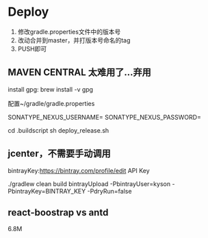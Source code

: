 # Deploy

1. 修改gradle.properties文件中的版本号
2. 改动合并到master，并打版本号命名的tag
3. PUSH即可

## MAVEN CENTRAL 太难用了...弃用

install gpg: brew install -v gpg

配置~/gradle/gradle.properties

SONATYPE_NEXUS_USERNAME=
SONATYPE_NEXUS_PASSWORD=

cd .buildscript
sh deploy_release.sh

## jcenter，不需要手动调用

bintrayKey:https://bintray.com/profile/edit API Key

./gradlew clean build bintrayUpload -PbintrayUser=kyson -PbintrayKey=BINTRAY_KEY -PdryRun=false

## react-boostrap vs antd

6.8M